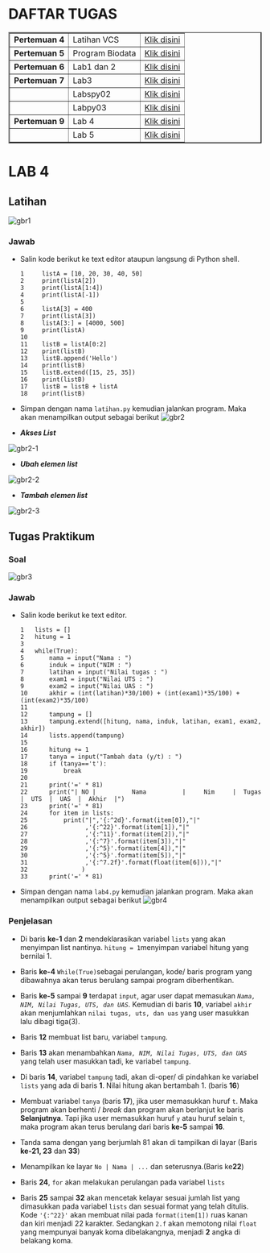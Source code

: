# DAFTAR TUGAS

<table border="2" cellpading="10">
  <tr>
    <td><b>Pertemuan 4</b></td>
    <td>Latihan VCS</td>
    <td><a href="https://github.com/IlhamLamp/LatihanVCS">Klik disini</td>
  </tr>
  <tr>
    <td><b>Pertemuan 5</b></td>
    <td>Program Biodata</td>
    <td><a href="https://github.com/IlhamLamp/Program-menginputkan-biodata">Klik disini</td>
  </tr>
  <tr>
    <td><b>Pertemuan 6</b></td>
    <td>Lab1 dan 2</td>
    <td><a href="https://github.com/IlhamLamp/ProjectPraktikum">Klik disini</td>
  </tr>
  <tr>
    <td><b>Pertemuan 7</b></td>
    <td>Lab3</td>
    <td><a href="https://github.com/IlhamLamp/Lab3">Klik disini</td>
  </tr>
  <tr>
    <td></td>
    <td>Labspy02</td>
    <td><a href="https://github.com/IlhamLamp/labspy02">Klik disini</td>
  </tr>
  <tr>
    <td></td>
    <td>Labpy03</td>
    <td><a href="https://github.com/IlhamLamp/labpy03">Klik disini</td>
  </tr>
  <tr>
    <td><b>Pertemuan 9</b></td>
    <td>Lab 4</td>
    <td><a href="https://github.com/IlhamLamp/Lab-4">Klik disini</td>
  </tr>
  <tr>
    <td></td>
    <td>Lab 5</td>
    <td><a href="https://github.com/IlhamLamp/Lab-5">Klik disini</td>
  </tr>
</table>

# LAB 4
## Latihan
  ![gbr1](gambar/1soal.PNG)

### Jawab
  - Salin kode berikut ke text editor ataupun langsung di Python shell.


        1     listA = [10, 20, 30, 40, 50]
        2     print(listA[2])
        3     print(listA[1:4])
        4     print(listA[-1])
        5  
        6     listA[3] = 400
        7     print(listA[3])
        8     listA[3:] = [4000, 500]
        9     print(listA)
        10
        11    listB = listA[0:2]
        12    print(listB)
        13    listB.append('Hello')
        14    print(listB)
        15    listB.extend([15, 25, 35])
        16    print(listB)  
        17    listB = listB + listA
        18    print(listB)  


  - Simpan dengan nama `latihan.py` kemudian jalankan program. Maka akan menampilkan output sebagai berikut
  ![gbr2](gambar/2output.PNG)
  - **_Akses List_**

  ![gbr2-1](gambar/2-1.PNG)
  - **_Ubah elemen list_**

  ![gbr2-2](gambar/2-2.PNG)
  - **_Tambah elemen list_**

  ![gbr2-3](gambar/2-3.PNG)

## Tugas Praktikum
### Soal
  ![gbr3](gambar/3soal.PNG)

### Jawab
  - Salin kode berikut ke text editor.

        1   lists = []
        2   hitung = 1
        3
        4   while(True):
        5       nama = input("Nama : ")
        6       induk = input("NIM : ")
        7       latihan = input("Nilai tugas : ")
        8       exam1 = input("Nilai UTS : ")
        9       exam2 = input("Nilai UAS : ")
        10      akhir = (int(latihan)*30/100) + (int(exam1)*35/100) + (int(exam2)*35/100)
        11
        12      tampung = []
        13      tampung.extend([hitung, nama, induk, latihan, exam1, exam2, akhir])
        14      lists.append(tampung)
        15
        16      hitung += 1
        17      tanya = input("Tambah data (y/t) : ")
        18      if (tanya=='t'):
        19          break
        20
        21      print('=' * 81)
        22      print("| NO |          Nama          |     Nim     |  Tugas  |  UTS  |  UAS  |  Akhir  |")
        23      print('=' * 81)
        24      for item in lists:
        25          print("|",'{:^2d}'.format(item[0]),"|"
        26                ,'{:^22}'.format(item[1]),"|"
        27                ,'{:^11}'.format(item[2]),"|"
        28                ,'{:^7}'.format(item[3]),"|"
        29                ,'{:^5}'.format(item[4]),"|"
        30                ,'{:^5}'.format(item[5]),"|"
        31                ,'{:^7.2f}'.format(float(item[6])),"|"
        32               )
        33      print('=' * 81)

  - Simpan dengan nama `lab4.py` kemudian jalankan program. Maka akan menampilkan output sebagai berikut
  ![gbr4](gambar/4.PNG)


### Penjelasan
  - Di baris **ke-1** dan **2** mendeklarasikan variabel ``lists`` yang akan menyimpan list nantinya. `hitung = 1`menyimpan variabel hitung yang bernilai 1.

  - Baris **ke-4** `While(True)`sebagai perulangan, kode/ baris program yang dibawahnya akan terus berulang sampai program diberhentikan.

  - Baris **ke-5** sampai **9** terdapat `input`, agar user dapat memasukan _`Nama, NIM, Nilai Tugas, UTS, dan UAS`_. Kemudian di baris **10**, variabel `akhir` akan menjumlahkan `nilai tugas, uts, dan uas` yang user masukkan lalu dibagi tiga(3).

  - Baris **12** membuat list baru, variabel `tampung`.

  - Baris **13** akan menambahkan _`Nama, NIM, Nilai Tugas, UTS, dan UAS`_ yang telah user masukkan tadi, ke variabel `tampung`.

  - Di baris **14**, variabel `tampung` tadi, akan di-oper/ di pindahkan ke variabel `lists` yang ada di baris **1**. Nilai hitung akan bertambah 1. (baris **16**)

  - Membuat variabel `tanya` (baris **17**), jika user memasukkan huruf `t`. Maka program akan berhenti / _break_ dan program akan berlanjut ke baris **Selanjutnya**. Tapi jika user memasukkan huruf `y` atau huruf selain `t`, maka program akan terus berulang dari baris **ke-5** sampai **16**.

  - Tanda sama dengan yang berjumlah 81 akan di tampilkan di layar (Baris **ke-21, 23** dan **33**)

  - Menampilkan ke layar `No | Nama | ...` dan seterusnya.(Baris ke**22**)

  - Baris **24**, `for` akan melakukan perulangan pada variabel `lists`

  - Baris **25** sampai **32** akan mencetak kelayar sesuai jumlah list yang dimasukkan pada variabel `lists` dan sesuai format yang telah ditulis. Kode `'{:^22}'` akan membuat nilai pada `format(item[1])` ruas kanan dan kiri menjadi 22 karakter. Sedangkan `2.f` akan memotong nilai `float` yang mempunyai banyak koma dibelakangnya, menjadi **2** angka di belakang koma.
